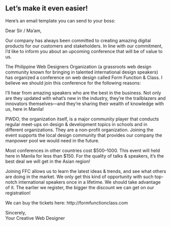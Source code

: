 ## Let’s make it even easier!

Here’s an email template you can send to your boss:

<div class="template">
  <p>
    Dear Sir / Ma’am,
  </p>

  <p>
    Our company has always been committed to creating amazing digital products for our customers and stakeholders. In line with our commitment, I’d like to inform you about an upcoming conference that will be of value to us.
  </p>

  <p>
    The Philippine Web Designers Organization (a grassroots web design community known for bringing in talented international design speakers) has organized a conference on web design called Form Function & Class. I believe we should join this conference for the following reasons:
  </p>

  <p>
    I’ll hear from amazing speakers who are the best in the business. Not only are they updated with what’s new in the industry, they’re the trailblazers and innovators themselves—and they’re sharing their wealth of knowledge with us, here in Manila!
  </p>

  <p>
    PWDO, the organization itself, is a major community player that conducts regular meet-ups on design & development topics in schools and in different organizations. They are a non-profit organization. Joining the event supports the local design community that provides our company the manpower pool we would need in the future.
  </p>

  <p>
    Most conferences in other countries cost $500–1000. This event will held here in Manila for less than $150. For the quality of talks & speakers, it’s the best deal we will get in the Asian region!
  </p>

  <p>
    Joining FFC allows us to learn the latest ideas & trends, and see what others are doing in the market. We only get this kind of opportunity with such top-notch international speakers once in a lifetime. We should take advantage of it. The earlier we register, the bigger the discount we can get on our registration!
  </p>

  <p>
    We can buy the tickets here: http://formfunctionclass.com
  </p>

  <p>
    Sincerely,<br>
    Your Creative Web Designer
  </p>

</div>
